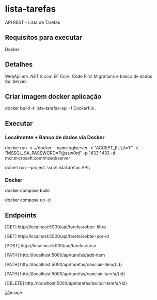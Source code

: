 # lista-tarefas
API REST - Lista de Tarefas

## Requisitos para executar
Docker

## Detalhes
WebApi em .NET 8 com EF Core, Code First Migrations e banco de dados Sql Server.

## Criar imagem docker aplicação
docker build -t lista-tarefas-api -f Dockerfile .

## Executar
### Localmente + Banco de dados via Docker
docker run -v ~/docker --name sqlserver -e "ACCEPT_EULA=Y" -e "MSSQL_SA_PASSWORD=P@ssw0rd" -p 1433:1433 -d mcr.microsoft.com/mssql/server

dotnet run --project .\src\ListaTarefas.API\

### Docker
docker compose build

docker compose up -d

## Endpoints

[GET] http://localhost:5000/api/tarefas/obter-filtro

[GET] http://localhost:5000/api/tarefas/obter-por-id

[POST] http://localhost:5000/api/tarefas/criar

[PATH] http://localhost:5000/api/tarefas/add-item

[PATH] http://localhost:5000/api/tarefas/concluir-item/{id}

[PATH] http://localhost:5000/api/tarefas/concluir-tarefa/{id}

[DELETE] http://localhost:5000/api/tarefas/excluir-tarefa/{id}

![image](https://github.com/wallacecosta/lista-tarefas/assets/25742247/4acf9a82-fe34-4db0-839a-d81f6f14327e)
